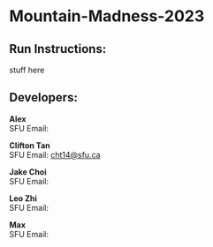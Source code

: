 # Mountain-Madness-2023

## Run Instructions:
stuff here

## Developers:
**Alex**  
SFU Email:

**Clifton Tan**  
SFU Email: cht14@sfu.ca

**Jake Choi**  
SFU Email:

**Leo Zhi**  
SFU Email:

**Max**  
SFU Email:
